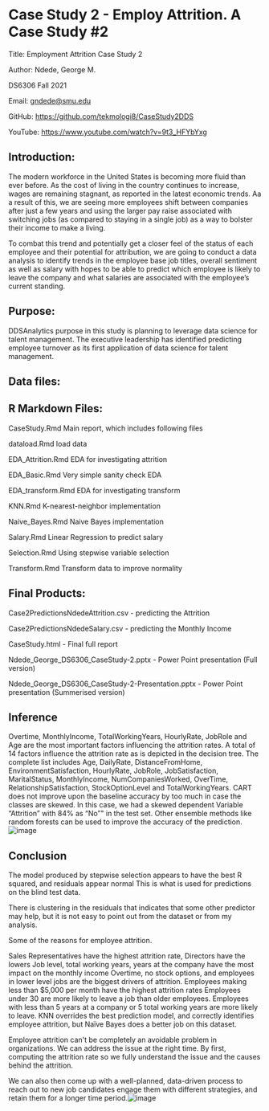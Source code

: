 # Case Study 2 - Employ Attrition. A Case Study #2

Title: Employment Attrition Case Study 2

Author: Ndede, George M.  

DS6306 Fall 2021

Email: gndede@smu.edu

GitHub: https://github.com/tekmologi8/CaseStudy2DDS

YouTube: https://www.youtube.com/watch?v=9t3_HFYbYxg

## Introduction:

The modern workforce in the United States is becoming more fluid than ever before. 
As the cost of living in the country continues to increase, wages are remaining stagnant, as reported 
in the latest economic trends. Aa a result of this, we are seeing more employees shift between companies 
after just a few years and using the larger pay raise associated with switching jobs 
(as compared to staying in a single job) as a way to bolster their income to make a living.

To combat this trend and potentially get a closer feel of the status of each employee and their potential 
for attribution, we are going to conduct a data analysis to identify trends in the employee base job titles, 
overall sentiment as well as salary with hopes to be able to predict which employee is likely to leave the 
company and what salaries are associated with the employee’s current standing. 

## Purpose:

DDSAnalytics purpose in this study is planning to leverage data science for 
talent management. The executive leadership has identified predicting employee 
turnover as its first application of data science for talent management.

## Data files:

## R Markdown Files:

CaseStudy.Rmd      Main report, which includes following files


dataload.Rmd       load data

EDA_Attrition.Rmd  EDA for investigating attrition

EDA_Basic.Rmd      Very simple sanity check EDA

EDA_transform.Rmd  EDA for investigating transform

KNN.Rmd            K-nearest-neighbor implementation

Naive_Bayes.Rmd    Naive Bayes implementation

Salary.Rmd         Linear Regression to predict salary

Selection.Rmd  Using stepwise variable selection

Transform.Rmd      Transform data to improve normality

## Final Products:

Case2PredictionsNdedeAttrition.csv 		  - predicting the Attrition

Case2PredictionsNdedeSalary.csv    		  - predicting the Monthly Income

CaseStudy.html                      	  - Final full report

Ndede_George_DS6306_CaseStudy-2.pptx    - Power Point presentation (Full version)

Ndede_George_DS6306_CaseStudy-2-Presentation.pptx    - Power Point presentation (Summerised version)

## Inference 

Overtime, MonthlyIncome, TotalWorkingYears, HourlyRate, JobRole and Age are the most important factors influencing the attrition rates.
A total of 14 factors influence the attrition rate as is depicted in the decision tree. The complete list includes Age, DailyRate, 
DistanceFromHome, EnvironmentSatisfaction, HourlyRate, JobRole, JobSatisfaction, MaritalStatus, MonthlyIncome, NumCompaniesWorked, 
OverTime, RelationshipSatisfaction, StockOptionLevel and TotalWorkingYears.
CART does not improve upon the baseline accuracy by too much in case the classes are skewed. In this case, we had a skewed dependent 
Variable “Attrition” with 84% as “No”" in the test set.
Other ensemble methods like random forests can be used to improve the accuracy of the prediction.![image](https://user-images.githubusercontent.com/95389971/144554980-2d90b77b-75c1-439f-981f-fb1695d6241f.png)


## Conclusion

The model produced by stepwise selection appears to have the best R squared, and residuals appear normal
This is what is used for predictions on the blind test data.

There is clustering in the residuals that indicates that some other predictor may help, but it is not easy to point out from the dataset or from my analysis.

Some of the reasons for employee attrition.

Sales Representatives have the highest attrition rate, Directors have the lowers
Job level, total working years, years at the company have the most impact on the monthly income
Overtime, no stock options, and employees in lower level jobs are the biggest drivers of attrition.
Employees making less than $5,000 per month have the highest attrition rates
Employees under 30 are more likely to leave a job than older employees.
Employees with less than 5 years at a company or 5 total working years are more likely to leave.
KNN overrides the best prediction model, and correctly identifies employee attrition, but Naïve Bayes does a better job on this dataset.



Employee attrition can't be completely an avoidable problem in organizations. We can address the issue at the right time. By first, computing the attrition rate so we fully understand the issue and the causes behind the attrition. 

We can also then come up with a well-planned, data-driven process to reach out to new job candidates 
engage them with different strategies, and retain them for a longer time period.![image](https://user-images.githubusercontent.com/95389971/144554912-af3e6896-3f8b-4209-8944-6e0f5e4df770.png)


